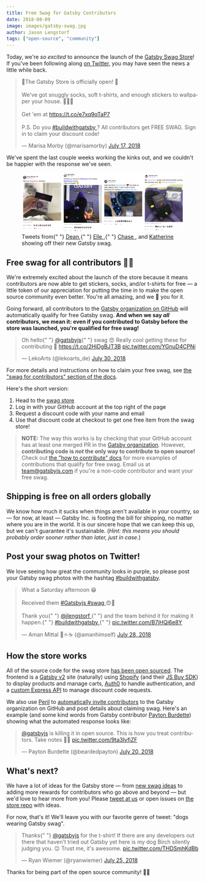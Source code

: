 ```yaml
---
title: Free Swag for Gatsby Contributors
date: 2018-08-09
image: images/gatsby-swag.jpg
author: Jason Lengstorf
tags: ["open-source", "community"]
---
```


Today, we're _so excited_ to announce the launch of the [Gatsby Swag Store][store]! If you've been following along [on Twitter][twitter], you may have seen the news a little while back.

<blockquote class="twitter-tweet" data-lang="en">
  <p lang="en" dir="ltr">
    🎉The Gatsby Store is officially open! 🎉
    <br />
    <br />
    We've got snuggly socks, soft t-shirts, and enough stickers to wallpaper your
    house. 🧦👕🏡
    <br />
    <br />
    Get 'em at <a href="https://t.co/e7xq9qTaP7">https://t.co/e7xq9qTaP7</a>
    <br />
    <br />
    P.S. Do you <a href="https://twitter.com/hashtag/buildwithgatsby?src=hash&amp;ref_src=twsrc%5Etfw">
      #buildwithgatsby
    </a>? All contributors get FREE SWAG. Sign in to claim your discount code!
  </p>
  &mdash; Marisa Morby (@marisamorby) <a href="https://twitter.com/marisamorby/status/1019256499799912449?ref_src=twsrc%5Etfw">July 17, 2018</a>
</blockquote>

We've spent the last couple weeks working the kinks out, and we couldn't be happier with the response we've seen.

<figure>
  <img
    alt="Gatsby swag posts on Twitter."
    src="./images/gatsby-swag-twitter.jpg"
  />
  <figcaption>
    Tweets from{" "}
    <a href="https://twitter.com/DeaNHtiD99/status/1023204484183416832">Dean</a>,{" "}
    <a href="https://twitter.com/ARebelBelle/status/1020044426712735744">
      Elle
    </a>,{" "}
    <a href="https://twitter.com/chaseadamsio/status/1021896138503245824">
      Chase
    </a>
    , and <a href="https://twitter.com/kato_katherine/status/1021967765400211456">
      Katherine
    </a> showing off their new Gatsby swag.
  </figcaption>
</figure>

## Free swag for all contributors 💪💜

We're extremely excited about the launch of the store because it means contributors are now able to get stickers, socks, and/or t-shirts for free — a little token of our appreciation for putting the time in to make the open source community even better. You're all amazing, and we 💜 you for it.

Going forward, all contributors to the [Gatsby organization on GitHub][org] will automatically qualify for free Gatsby swag. **And when we say _all_ contributors, we mean it: even if you contributed to Gatsby before the store was launched, you're qualified for free swag!**

<blockquote class="twitter-tweet" data-lang="en">
  <p lang="en" dir="ltr">
    Oh hello{" "}
    <a href="https://twitter.com/gatsbyjs?ref_src=twsrc%5Etfw">@gatsbyjs</a>{" "}
    swag 😍 Really cool getting these for contributing 🎉
    <a href="https://t.co/2HjDgBJT3B">https://t.co/2HjDgBJT3B</a> <a href="https://t.co/YGnuD4CPNi">pic.twitter.com/YGnuD4CPNi</a>
  </p>
  &mdash; LekoArts (@lekoarts_de) <a href="https://twitter.com/lekoarts_de/status/1023823370620727296?ref_src=twsrc%5Etfw">July 30, 2018</a>
</blockquote>

For more details and instructions on how to claim your free swag, see [the "swag for contributors" section of the docs][swag].

Here's the short version:

1.  Head to the [swag store][store]
2.  Log in with your GitHub account at the top right of the page
3.  Request a discount code with your name and email
4.  Use that discount code at checkout to get one free item from the swag store!

> **NOTE:** The way this works is by checking that your GitHub account has at least one merged PR in the [Gatsby organization][org]. However, **contributing code is _not_ the only way to contribute to open source!** Check out [the "how to contribute" docs][contribute] for more examples of contributions that qualify for free swag. Email us at [team@gatsbyjs.com](mailto:team@gatsbyjs.com) if you're a non-code contributor and want your free swag.

## Shipping is free on all orders globally

We know how much it sucks when things aren't available in your country, so — for now, at least — Gatsby Inc. is footing the bill for shipping, no matter where you are in the world. It is our sincere hope that we can keep this up, but we can't guarantee it's sustainable. (_Hint: this means you should probably order sooner rather than later, just in case._)

## Post your swag photos on Twitter!

We love seeing how great the community looks in purple, so please post your Gatsby swag photos with the hashtag [#buildwithgatsby](https://twitter.com/search?q=%23buildwithgatsby).

<blockquote class="twitter-tweet" data-lang="en">
  <p lang="en" dir="ltr">
    What a Saturday afternoon 😁
    <br />
    <br />
    Received them <a href="https://twitter.com/hashtag/Gatsbyjs?src=hash&amp;ref_src=twsrc%5Etfw">
      #Gatsbyjs
    </a> <a href="https://twitter.com/hashtag/swag?src=hash&amp;ref_src=twsrc%5Etfw">
      #swag
    </a>😍🤩
    <br />
    <br />
    Thank you{" "}
    <a href="https://twitter.com/jlengstorf?ref_src=twsrc%5Etfw">
      @jlengstorf
    </a>{" "}
    and the team behind it for making it happen.{" "}
    <a href="https://twitter.com/hashtag/buildwithgatsby?src=hash&amp;ref_src=twsrc%5Etfw">
      #buildwithgatsby
    </a>{" "}
    <a href="https://t.co/B7jHQi6e8Y">pic.twitter.com/B7jHQi6e8Y</a>
  </p>
  &mdash; Aman Mittal 🖖⚛️☕ (@amanhimself) <a href="https://twitter.com/amanhimself/status/1023124667446509570?ref_src=twsrc%5Etfw">July 28, 2018</a>
</blockquote>

## How the store works

All of the source code for the swag store [has been open sourced][swag-source]. The frontend is a [Gatsby v2][v2] site (naturally) using [Shopify][shopify] (and their [JS Buy SDK][js-buy-sdk]) to display products and manage carts, [Auth0][auth0] to handle authentication, and a [custom Express API][swag-api] to manage discount code requests.

We also use [Peril][peril] to [automatically invite contributors][invite] to the Gatsby organization on GitHub and post details about claiming swag. Here's an example (and some kind words from Gatsby contributor [Payton Burdette](https://twitter.com/beardedpayton)) showing what the automated response looks like:

<blockquote class="twitter-tweet" data-lang="en">
  <p lang="en" dir="ltr">
    <a href="https://twitter.com/gatsbyjs?ref_src=twsrc%5Etfw">@gatsbyjs</a> is
    killing it in open source. This is how you treat contributors. Take notes
    📝😊 <a href="https://t.co/9ta3IvfiZF">pic.twitter.com/9ta3IvfiZF</a>
  </p>
  &mdash; Payton Burdette (@beardedpayton) <a href="https://twitter.com/beardedpayton/status/1020339698332512256?ref_src=twsrc%5Etfw">July 20, 2018</a>
</blockquote>

## What's next?

We have a lot of ideas for the Gatsby store — from [new swag ideas](https://github.com/gatsbyjs/store.gatsbyjs.org/issues?q=is%3Aissue+is%3Aopen+label%3A%22Swag+Ideas%22+sort%3Aupdated-desc) to adding more rewards for contributors who go above and beyond — but we'd love to hear more from you! Please [tweet at us][twitter] or open issues on [the store repo][swag-source] with ideas.

For now, that's it! We'll leave you with our favorite genre of tweet: "dogs wearing Gatsby swag".

<blockquote class="twitter-tweet" data-lang="en">
  <p lang="en" dir="ltr">
    Thanks{" "}
    <a href="https://twitter.com/gatsbyjs?ref_src=twsrc%5Etfw">@gatsbyjs</a> for
    the t-shirt! If there are any developers out there that haven't tried out
    Gatsby yet here is my dog Birch silently judging you. 😉 Trust me, it's
    awesome. <a href="https://t.co/THDSmhKdBb">pic.twitter.com/THDSmhKdBb</a>
  </p>
  &mdash; Ryan Wiemer (@ryanwiemer) <a href="https://twitter.com/ryanwiemer/status/1022267081998266368?ref_src=twsrc%5Etfw">July 25, 2018</a>
</blockquote>

Thanks for being part of the open source community! 💪💜

[twitter]: https://twitter.com/gatsbyjs

[org]: https://github.com/gatsbyjs

[store]: https://store.gatsbyjs.org/

[swag]: /contributing/contributor-swag/

[swag-source]: https://github.com/gatsbyjs/store.gatsbyjs.org

[swag-api]: https://github.com/gatsbyjs/api.gatsbyjs.org

[v2]: /blog/2018-06-16-announcing-gatsby-v2-beta-launch/

[shopify]: https://www.shopify.com/

[js-buy-sdk]: https://shopify.github.io/js-buy-sdk/

[auth0]: https://auth0.com/

[invite]: https://github.com/gatsbyjs/peril-gatsbyjs/blob/master/rules/invite-collaborator.ts

[peril]: https://github.com/danger/peril

[contribute]: /contributing/how-to-contribute/
